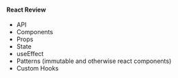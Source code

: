 #### React Review

- API
- Components
- Props
- State
- useEffect
- Patterns (immutable and otherwise react components)
- Custom Hooks
